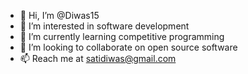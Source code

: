 - 👋 Hi, I’m @Diwas15
- 👀 I’m interested in software development
- 🌱 I’m currently learning competitive programming
- 💞️ I’m looking to collaborate on open source software
- 📫 Reach me at satidiwas@gmail.com

<!---
Diwas15/Diwas15 is a ✨ special ✨ repository because its `README.md` (this file) appears on your GitHub profile.
You can click the Preview link to take a look at your changes.
--->
